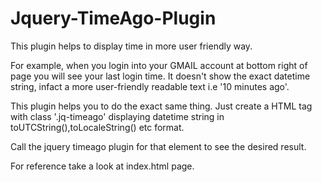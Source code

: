 # Jquery-TimeAgo-Plugin
This plugin helps to display time in more user friendly way.

For example, when you login into your GMAIL account at bottom right of page you will see your last login time. It doesn't show the exact datetime string, infact a more user-friendly readable text i.e '10 minutes ago'.

This plugin helps you to do the exact same thing. Just create a HTML tag with class '.jq-timeago' displaying datetime string in toUTCString(),toLocaleString() etc format.

Call the jquery timeago plugin for that element to see the desired result.

For reference take a look at index.html page.
